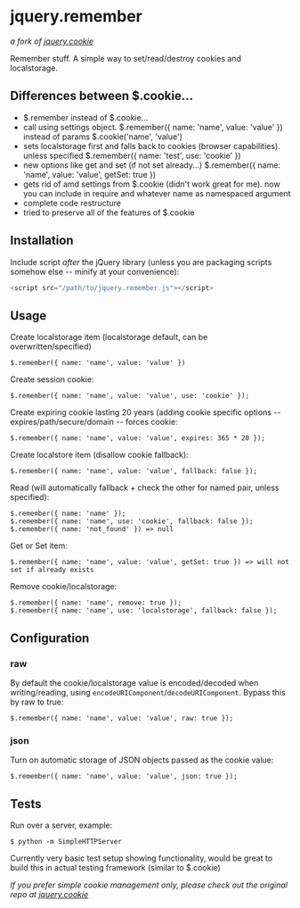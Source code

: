 # jquery.remember
*a fork of [jquery.cookie](https://github.com/carhartl/jquery-cookie)*

Remember stuff. A simple way to set/read/destroy cookies and localstorage.

## Differences between $.cookie...

+ $.remember instead of $.cookie...
+ call using settings object. $.remember({ name: 'name', value: 'value' }) instead of params $.cookie('name', 'value')
+ sets localstorage first and falls back to cookies (browser capabilities). unless specified $.remember({ name: 'test', use: 'cookie' })
+ new options like get and set (if not set already...) $.remember({ name: 'name', value: 'value', getSet: true })
+ gets rid of amd settings from $.cookie (didn't work great for me). now you can include in require and whatever name as namespaced argument
+ complete code restructure
+ tried to preserve all of the features of $.cookie

## Installation

Include script *after* the jQuery library (unless you are packaging scripts somehow else -- minify at your convenience):
```javascript
<script src="/path/to/jquery.remember.js"></script>
```

## Usage

Create localstorage item (localstorage default, can be overwritten/specified)

    $.remember({ name: 'name', value: 'value' })

Create session cookie:

    $.remember({ name: 'name', value: 'value', use: 'cookie' });

Create expiring cookie lasting 20 years (adding cookie specific options -- expires/path/secure/domain -- forces cookie:

    $.remember({ name: 'name', value: 'value', expires: 365 * 20 });

Create localstore item (disallow cookie fallback):

    $.remember({ name: 'name', value: 'value', fallback: false });

Read (will automatically fallback + check the other for named pair, unless specified):

    $.remember({ name: 'name' });
    $.remember({ name: 'name', use: 'cookie', fallback: false });
    $.remember({ name: 'not_found' }) => null

Get or Set item:

    $.remember({ name: 'name', value: 'value', getSet: true }) => will not set if already exists

Remove cookie/localstorage:

    $.remember({ name: 'name', remove: true });
    $.remember({ name: 'name', use: 'localstorage', fallback: false });

## Configuration

### raw

By default the cookie/localstorage value is encoded/decoded when writing/reading, using `encodeURIComponent`/`decodeURIComponent`. Bypass this by raw to true:

    $.remember({ name: 'name', value: 'value', raw: true });

### json

Turn on automatic storage of JSON objects passed as the cookie value:

    $.remember({ name: 'name', value: 'value', json: true });


## Tests

Run over a server, example:

    $ python -m SimpleHTTPServer

Currently very basic test setup showing functionality, would be great to build this in actual testing framework (similar to $.cookie)

*If you prefer simple cookie management only, please check out the original repo at [jquery.cookie](https://github.com/carhartl/jquery-cookie)*
